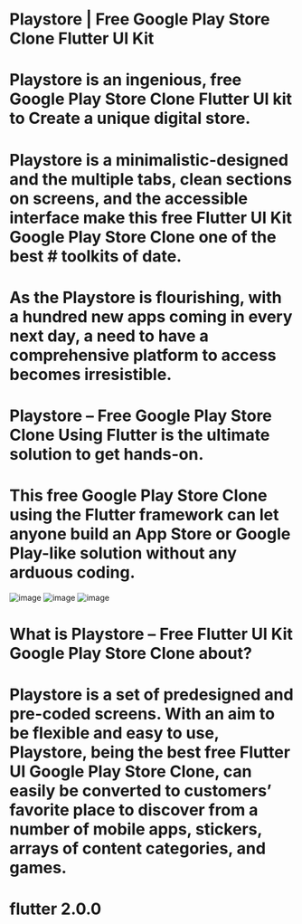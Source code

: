 # Playstore | Free Google Play Store Clone Flutter UI Kit
# Playstore is an ingenious, free Google Play Store Clone Flutter UI kit to Create a unique digital store.
# Playstore is a minimalistic-designed and the multiple tabs, clean sections on screens, and the accessible interface make this free Flutter UI Kit Google Play Store Clone one of the best # toolkits of date.
# As the Playstore is flourishing, with a hundred new apps coming in every next day, a need to have a comprehensive platform to access becomes irresistible.
# Playstore – Free Google Play Store Clone Using Flutter is the ultimate solution to get hands-on.
# This free Google Play Store Clone using the Flutter framework can let anyone build an App Store or Google Play-like solution without any arduous coding.

![image](https://github.com/user-attachments/assets/94df593b-81ab-4d08-b7ee-a165dee31c18)
![image](https://github.com/user-attachments/assets/6873722a-90e8-43f3-a5c3-7373fbd441ed)
![image](https://github.com/user-attachments/assets/c9f48cfd-9174-422a-b7a9-ddcb21d8a008)

# What is Playstore – Free Flutter UI Kit Google Play Store Clone about?
# Playstore is a set of predesigned and pre-coded screens. With an aim to be flexible and easy to use, Playstore, being the best free Flutter UI Google Play Store Clone, can easily be converted to customers’ favorite place to discover from a number of mobile apps, stickers, arrays of content categories, and games.

# flutter 2.0.0
